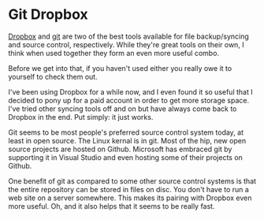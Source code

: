 Git Dropbox
===========

[Dropbox](https://www.dropbox.com/) and [git](https://git-scm.com/) are two of
the best tools available for file backup/syncing and source control, respectively.
While they're great tools on their own, I think when used together they form an
even more useful combo.

Before we get into that, if you haven't used either you really owe it to
yourself to check them out.

I've been using Dropbox for a while now, and I even found it so useful that I
decided to pony up for a paid account in order to get more storage space. I've
tried other syncing tools off and on but have always come back to Dropbox in the
end. Put simply: it just works.

Git seems to be most people's preferred source control system today, at least in
open source. The Linux kernal is in git. Most of the hip, new open source
projects are hosted on Github. Microsoft has embraced git by supporting it in
Visual Studio and even hosting some of their projects on Github.

One benefit of git as compared to some other source control systems is that the
entire repository can be stored in files on disc. You don't have to run a web
site on a server somewhere. This makes its pairing with Dropbox even more useful.
Oh, and it also helps that it seems to be really fast.
